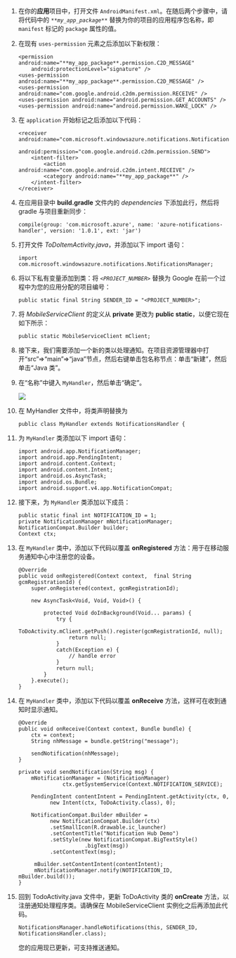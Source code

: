 1. 在你的**应用**项目中，打开文件 `AndroidManifest.xml`。在随后两个步骤中，请将代码中的 _`**my_app_package**`_ 替换为你的项目的应用程序包名称，即 `manifest` 标记的 `package` 属性的值。 

2. 在现有  `uses-permission` 元素之后添加以下新权限：

    ```
    <permission android:name="**my_app_package**.permission.C2D_MESSAGE" 
        android:protectionLevel="signature" />
    <uses-permission android:name="**my_app_package**.permission.C2D_MESSAGE" /> 
    <uses-permission android:name="com.google.android.c2dm.permission.RECEIVE" />
    <uses-permission android:name="android.permission.GET_ACCOUNTS" />
    <uses-permission android:name="android.permission.WAKE_LOCK" />
    ```

3. 在 `application` 开始标记之后添加以下代码：

    ```
    <receiver android:name="com.microsoft.windowsazure.notifications.NotificationsBroadcastReceiver"
                                     android:permission="com.google.android.c2dm.permission.SEND">
        <intent-filter>
            <action android:name="com.google.android.c2dm.intent.RECEIVE" />
            <category android:name="**my_app_package**" />
        </intent-filter>
    </receiver>
    ```

4. 在应用目录中 **build.gradle** 文件内的 *dependencies* 下添加此行，然后将 gradle 与项目重新同步：

    ```
    compile(group: 'com.microsoft.azure', name: 'azure-notifications-handler', version: '1.0.1', ext: 'jar')
    ```

5.  打开文件  *ToDoItemActivity.java*，并添加以下 import 语句：

    ```
    import com.microsoft.windowsazure.notifications.NotificationsManager;
    ```

6. 将以下私有变量添加到类：将 _`<PROJECT_NUMBER>`_ 替换为 Google 在前一个过程中为您的应用分配的项目编号：

    ```
    public static final String SENDER_ID = "<PROJECT_NUMBER>";
    ```

7. 将 *MobileServiceClient* 的定义从 **private** 更改为 **public static**，以便它现在如下所示：

    ```
    public static MobileServiceClient mClient;
    ```

8. 接下来，我们需要添加一个新的类以处理通知。在项目资源管理器中打开“src”=>“main”=>“java”节点，然后右键单击包名称节点：单击“新建”，然后单击“Java 类”。

9. 在“名称”中键入 `MyHandler`，然后单击“确定”。

    ![](./media/mobile-services-android-get-started-push/android-studio-create-class.png)

10. 在 MyHandler 文件中，将类声明替换为

    ```
    public class MyHandler extends NotificationsHandler {
    ```

11. 为  `MyHandler` 类添加以下 import 语句：

    ```
    import android.app.NotificationManager;
    import android.app.PendingIntent;
    import android.content.Context;
    import android.content.Intent;
    import android.os.AsyncTask;
    import android.os.Bundle;
    import android.support.v4.app.NotificationCompat;
    ```

12. 接下来，为  `MyHandler` 类添加以下成员：

    ```
    public static final int NOTIFICATION_ID = 1;
    private NotificationManager mNotificationManager;
    NotificationCompat.Builder builder;
    Context ctx;
    ```

13. 在  `MyHandler` 类中，添加以下代码以覆盖 **onRegistered** 方法：用于在移动服务通知中心中注册您的设备。

    ```
    @Override
    public void onRegistered(Context context,  final String gcmRegistrationId) {
        super.onRegistered(context, gcmRegistrationId);

        new AsyncTask<Void, Void, Void>() {

            protected Void doInBackground(Void... params) {
                try {
                    ToDoActivity.mClient.getPush().register(gcmRegistrationId, null);
                    return null;
                }
                catch(Exception e) { 
                    // handle error    		    
                }
                return null;  		    
            }
        }.execute();
    }
    ```

14. 在  `MyHandler` 类中，添加以下代码以覆盖 **onReceive** 方法，这样可在收到通知时显示通知。

    ```
    @Override
    public void onReceive(Context context, Bundle bundle) {
        ctx = context;
        String nhMessage = bundle.getString("message");

        sendNotification(nhMessage);
    }

    private void sendNotification(String msg) {
        mNotificationManager = (NotificationManager)
                  ctx.getSystemService(Context.NOTIFICATION_SERVICE);

        PendingIntent contentIntent = PendingIntent.getActivity(ctx, 0,
              new Intent(ctx, ToDoActivity.class), 0);

        NotificationCompat.Builder mBuilder =
              new NotificationCompat.Builder(ctx)
              .setSmallIcon(R.drawable.ic_launcher)
              .setContentTitle("Notification Hub Demo")
              .setStyle(new NotificationCompat.BigTextStyle()
                         .bigText(msg))
              .setContentText(msg);

         mBuilder.setContentIntent(contentIntent);
         mNotificationManager.notify(NOTIFICATION_ID, mBuilder.build());
    }
    ```

15. 回到 TodoActivity.java 文件中，更新 ToDoActivity 类的 **onCreate** 方法，以注册通知处理程序类。请确保在 MobileServiceClient 实例化之后再添加此代码。

    ```
    NotificationsManager.handleNotifications(this, SENDER_ID, NotificationsHandler.class);
    ```

    您的应用现已更新，可支持推送通知。

<!-- URLs. -->
[移动服务 Android SDK]: http://aka.ms/Iajk6q